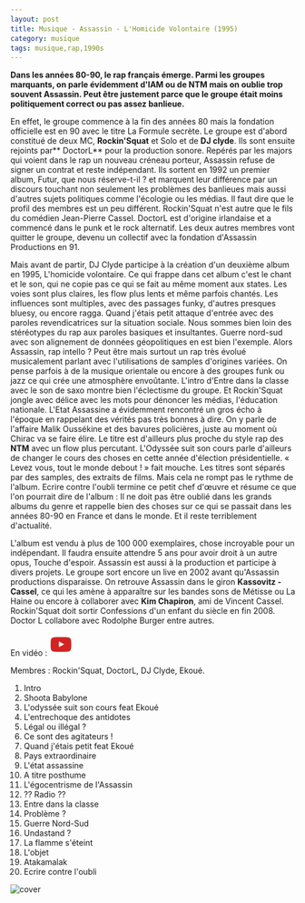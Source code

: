 ```yaml
---
layout: post
title: Musique - Assassin - L'Homicide Volontaire (1995)
category: musique
tags: musique,rap,1990s
---
```


**Dans les années 80-90, le rap français émerge. Parmi les groupes marquants, on parle évidemment d'IAM ou de NTM mais on oublie trop souvent Assassin. Peut être justement parce que le groupe était moins politiquement correct ou pas assez banlieue.**

En effet, le groupe commence à la fin des années 80 mais la fondation officielle est en 90 avec le titre La Formule secrète. Le groupe est d'abord constitué de deux MC, **Rockin'Squat** et Solo et de **DJ clyde**. Ils sont ensuite rejoints par** DoctorL** pour la production sonore. Repérés par les majors qui voient dans le rap un nouveau créneau porteur, Assassin refuse de signer un contrat et reste indépendant. Ils sortent en 1992 un premier album, Futur, que nous réserve-t-il ? et marquent leur différence par un discours touchant non seulement les problèmes des banlieues mais aussi d'autres sujets politiques comme l'écologie ou les médias. Il faut dire que le profil des membres est un peu différent. Rockin'Squat n'est autre que le fils du comédien Jean-Pierre Cassel. DoctorL est d'origine irlandaise et a commencé dans le punk et le rock alternatif. Les deux autres membres vont quitter le groupe, devenu un collectif avec la fondation d'Assassin Productions en 91.

Mais avant de partir, DJ Clyde participe à la création d'un deuxième album en 1995, L'homicide volontaire. Ce qui frappe dans cet album c'est le chant et le son, qui ne copie pas ce qui se fait au même moment aux states. Les voies sont plus claires, les flow plus lents et même parfois chantés. Les influences sont multiples, avec des passages funky, d'autres presques bluesy, ou encore ragga. Quand j'étais petit attaque d'entrée avec des paroles revendicatrices sur la situation sociale. Nous sommes bien loin des stéréotypes du rap aux paroles basiques et insultantes. Guerre nord-sud avec son alignement de données géopolitiques en est bien l'exemple. Alors Assassin, rap intello ? Peut être mais surtout un rap très évolué musicalement parlant avec l'utilisations de samples d'origines variées. On pense parfois à de la musique orientale ou encore à des groupes funk ou jazz ce qui crée une atmosphère envoûtante. L'intro d'Entre dans la classe avec le son de saxo montre bien l'éclectisme du groupe. Et Rockin'Squat jongle avec délice avec les mots pour dénoncer les médias, l'éducation nationale. L'Etat Assassine a évidemment rencontré un gros écho à l'époque en rappelant des vérités pas très bonnes à dire. On y parle de l'affaire Malik Oussékine et des bavures policières, juste au moment où Chirac va se faire élire. Le titre est d'ailleurs plus proche du style rap des **NTM** avec un flow plus percutant. L'Odyssée suit son cours parle d'ailleurs de changer le cours des choses en cette année d'élection présidentielle. « Levez vous, tout le monde debout ! » fait mouche. Les titres sont séparés par des samples, des extraits de films. Mais cela ne rompt pas le rythme de l'album. Ecrire contre l'oubli termine ce petit chef d'œuvre et résume ce que l'on pourrait dire de l'album : Il ne doit pas être oublié dans les grands albums du genre et rappelle bien des choses sur ce qui se passait dans les années 80-90 en France et dans le monde. Et il reste terriblement d'actualité.

L'album est vendu à plus de 100 000 exemplaires, chose incroyable pour un indépendant. Il faudra ensuite attendre 5 ans pour avoir droit à un autre opus, Touche d'espoir. Assassin est aussi à la production et participe à divers projets. Le groupe sort encore un live en 2002 avant qu'Assassin productions disparaisse. On retrouve Assassin dans le giron **Kassovitz - Cassel**, ce qui les amène à apparaître sur les bandes sons de Métisse ou La Haine ou encore à collaborer avec **Kim Chapiron**, ami de Vincent Cassel. Rockin'Squat doit sortir Confessions d'un enfant du siècle en fin 2008. Doctor L collabore avec Rodolphe Burger entre autres.

En vidéo : [![video](/images/youtube.png)](https://www.youtube.com/watch?v=fyicwhv3OLw)

Membres : Rockin'Squat, DoctorL, DJ Clyde, Ekoué.

1. Intro
2. Shoota Babylone
3. L'odyssée suit son cours feat Ekoué
4. L'entrechoque des antidotes
5. Légal ou illégal ? 
6. Ce sont des agitateurs !
7. Quand j'étais petit feat Ekoué
8. Pays extraordinaire 
9. L'état assassine 
10. A titre posthume 
11. L'égocentrisme de l'Assassin 
12. ?? Radio ?? 
13. Entre dans la classe 
14. Problème ? 
15. Guerre Nord-Sud 
16. Undastand ? 
17. La flamme s'éteint 
18. L'objet 
19. Atakamalak 
20. Ecrire contre l'oubli

![cover](https://filedn.eu/llqi9IBxlYouGRXYG2xlROb/img/2008/assassinhomicide.jpg)


